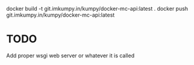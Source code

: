 docker build -t git.imkumpy.in/kumpy/docker-mc-api:latest .
docker push git.imkumpy.in/kumpy/docker-mc-api:latest

# TODO

Add proper wsgi web server or whatever it is called

